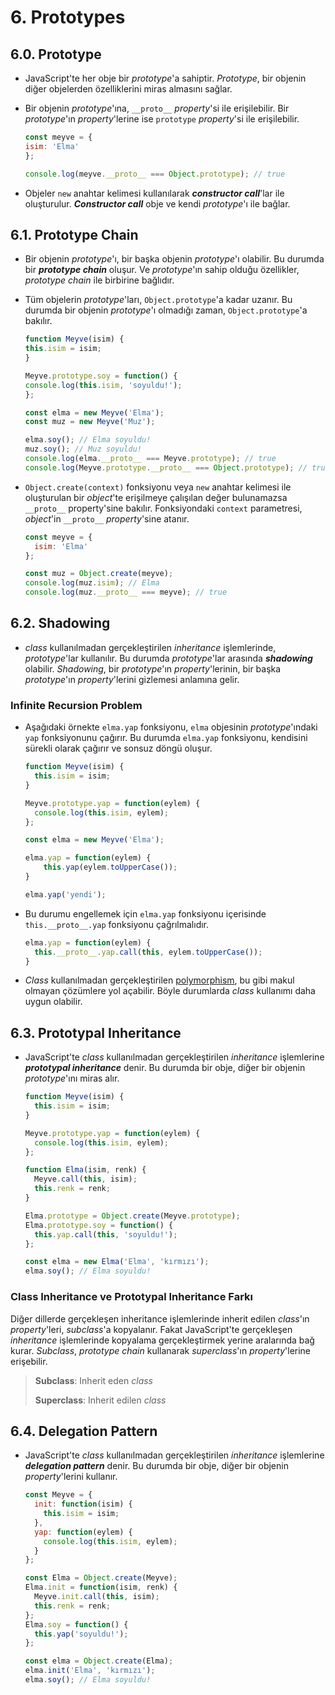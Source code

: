 # 6. Prototypes

## 6.0. Prototype

- JavaScript'te her obje bir *prototype*'a sahiptir. *Prototype*, bir objenin diğer objelerden özelliklerini miras almasını sağlar.
- Bir objenin *prototype*'ına, `__proto__` *property*'si ile erişilebilir. Bir *prototype*'ın *property*'lerine ise `prototype` *property*'si ile erişilebilir.

    ```javascript
    const meyve = {
    isim: 'Elma'
    };

    console.log(meyve.__proto__ === Object.prototype); // true
    ```

- Objeler `new` anahtar kelimesi kullanılarak ***constructor call***'lar ile oluşturulur. ***Constructor call*** obje ve kendi *prototype*'ı ile bağlar.

## 6.1. Prototype Chain

- Bir objenin *prototype*'ı, bir başka objenin *prototype*'ı olabilir. Bu durumda bir ***prototype chain***  oluşur. Ve *prototype*'ın sahip olduğu özellikler, *prototype chain* ile birbirine bağlıdır.
- Tüm objelerin *prototype*'ları, `Object.prototype`'a kadar uzanır. Bu durumda bir objenin *prototype*'ı olmadığı zaman, `Object.prototype`'a bakılır.

    ```javascript
    function Meyve(isim) {
    this.isim = isim;
    }

    Meyve.prototype.soy = function() {
    console.log(this.isim, 'soyuldu!');
    };

    const elma = new Meyve('Elma');
    const muz = new Meyve('Muz');

    elma.soy(); // Elma soyuldu!
    muz.soy(); // Muz soyuldu!
    console.log(elma.__proto__ === Meyve.prototype); // true
    console.log(Meyve.prototype.__proto__ === Object.prototype); // true
    ```

- `Object.create(context)` fonksiyonu veya `new` anahtar kelimesi ile oluşturulan bir *object*'te erişilmeye çalışılan değer bulunamazsa `__proto__` property'sine bakılır. Fonksiyondaki `context` parametresi, *object*'in `__proto__` *property*'sine atanır.

    ```javascript
    const meyve = {
      isim: 'Elma'
    };

    const muz = Object.create(meyve);
    console.log(muz.isim); // Elma
    console.log(muz.__proto__ === meyve); // true
    ```

## 6.2. Shadowing

- *class* kullanılmadan gerçekleştirilen *inheritance* işlemlerinde, *prototype*'lar kullanılır. Bu durumda *prototype*'lar arasında ***shadowing*** olabilir. *Shadowing*, bir *prototype*'ın *property*'lerinin, bir başka *prototype*'ın *property*'lerini gizlemesi anlamına gelir.

### Infinite Recursion Problem

- Aşağıdaki örnekte `elma.yap` fonksiyonu, `elma` objesinin *prototype*'ındaki `yap` fonksiyonunu çağırır. Bu durumda `elma.yap` fonksiyonu, kendisini sürekli olarak çağırır ve sonsuz döngü oluşur.

    ```javascript
    function Meyve(isim) {
      this.isim = isim;
    }

    Meyve.prototype.yap = function(eylem) {
      console.log(this.isim, eylem);
    };

    const elma = new Meyve('Elma');

    elma.yap = function(eylem) {
        this.yap(eylem.toUpperCase());
    }

    elma.yap('yendi');
    ```

- Bu durumu engellemek için `elma.yap` fonksiyonu içerisinde `this.__proto__.yap` fonksiyonu çağrılmalıdır.

    ```javascript
    elma.yap = function(eylem) {
      this.__proto__.yap.call(this, eylem.toUpperCase());
    }
    ```

- *Class* kullanılmadan gerçekleştirilen [polymorphism](https://en.wikipedia.org/wiki/Polymorphism_(computer_science)), bu gibi makul olmayan çözümlere yol açabilir. Böyle durumlarda *class* kullanımı daha uygun olabilir.

## 6.3. Prototypal Inheritance

- JavaScript'te *class* kullanılmadan gerçekleştirilen *inheritance* işlemlerine ***prototypal inheritance*** denir. Bu durumda bir obje, diğer bir objenin *prototype*'ını miras alır.

    ```javascript
    function Meyve(isim) {
      this.isim = isim;
    }

    Meyve.prototype.yap = function(eylem) {
      console.log(this.isim, eylem);
    };

    function Elma(isim, renk) {
      Meyve.call(this, isim);
      this.renk = renk;
    }

    Elma.prototype = Object.create(Meyve.prototype);
    Elma.prototype.soy = function() {
      this.yap.call(this, 'soyuldu!');
    };

    const elma = new Elma('Elma', 'kırmızı');
    elma.soy(); // Elma soyuldu!
    ```

### Class Inheritance ve Prototypal Inheritance Farkı

Diğer dillerde gerçekleşen inheritance işlemlerinde inherit edilen *class*'ın *property*'leri, *subclass*'a kopyalanır. Fakat JavaScript'te gerçekleşen *inheritance* işlemlerinde kopyalama gerçekleştirmek yerine aralarında bağ kurar. *Subclass*, *prototype chain* kullanarak *superclass*'ın *property*'lerine erişebilir.

> **Subclass**: Inherit eden *class*
> 
> **Superclass**: Inherit edilen *class*

## 6.4. Delegation Pattern

- JavaScript'te *class* kullanılmadan gerçekleştirilen *inheritance* işlemlerine ***delegation pattern*** denir. Bu durumda bir obje, diğer bir objenin *property*'lerini kullanır.

    ```javascript
    const Meyve = {
      init: function(isim) {
        this.isim = isim;
      },
      yap: function(eylem) {
        console.log(this.isim, eylem);
      }
    };

    const Elma = Object.create(Meyve);
    Elma.init = function(isim, renk) {
      Meyve.init.call(this, isim);
      this.renk = renk;
    };
    Elma.soy = function() {
      this.yap('soyuldu!');
    };

    const elma = Object.create(Elma);
    elma.init('Elma', 'kırmızı');
    elma.soy(); // Elma soyuldu!
    ```
